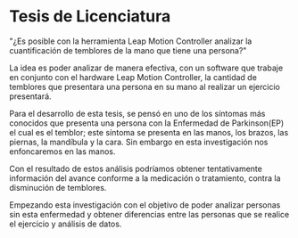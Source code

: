 # Tesis de Licenciatura

"¿Es posible con la herramienta Leap Motion Controller analizar la cuantificación de temblores de la mano que tiene una persona?"

La idea es poder analizar de manera efectiva, con un software que trabaje en conjunto con el hardware Leap Motion Controller, la cantidad de temblores que presentara una persona en su mano al realizar un ejercicio presentará.

Para el desarrollo de esta tesis, se pensó en uno de los síntomas más conocidos que presenta una persona con la Enfermedad de Parkinson(EP) el cual es el temblor; este síntoma se presenta en las manos, los brazos, las piernas, la mandíbula y la cara. Sin embargo en esta investigación nos enfoncaremos en las manos.

Con el resultado de estos análisis podríamos obtener tentativamente información del avance conforme a la medicación o tratamiento, contra la disminución de temblores.

Empezando esta investigación con el objetivo de poder analizar personas sin esta enfermedad y obtener diferencias entre las personas que se realice el ejercicio y análisis de datos.